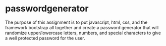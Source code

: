 # passwordgenerator

The purpose of this assignment is to put javascript, html, css, and the framework bootstrap all together and create 
a password generator that will randomize upper/lowercase letters, numbers, and special characters to give a well 
protected password for the user. 
